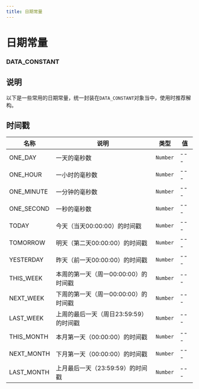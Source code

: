 ```yaml
---
title: 日期常量
---
```


# 日期常量

### DATA_CONSTANT

## 说明

以下是一些常用的日期常量，统一封装在`DATA_CONSTANT`对象当中，使用时推荐解构。

## 时间戳

| 名称       | 说明                                   | 类型     | 值  |
| ---------- | -------------------------------------- | -------- | --- |
| ONE_DAY    | 一天的毫秒数                           | `Number` | --- |
| ONE_HOUR   | 一小时的毫秒数                         | `Number` | --- |
| ONE_MINUTE | 一分钟的毫秒数                         | `Number` | --- |
| ONE_SECOND | 一秒的毫秒数                           | `Number` | --- |
| TODAY      | 今天（当天00:00:00）的时间戳           | `Number` | --- |
| TOMORROW   | 明天（第二天00:00:00）的时间戳         | `Number` | --- |
| YESTERDAY  | 昨天（前一天00:00:00）的时间戳         | `Number` | --- |
| THIS_WEEK  | 本周的第一天（周一00:00:00）的时间戳   | `Number` | --- |
| NEXT_WEEK  | 下周的第一天（周一00:00:00）的时间戳   | `Number` | --- |
| LAST_WEEK  | 上周的最后一天（周日23:59:59）的时间戳 | `Number` | --- |
| THIS_MONTH | 本月第一天（00:00:00）的时间戳         | `Number` | --- |
| NEXT_MONTH | 下月第一天（00:00:00）的时间戳         | `Number` | --- |
| LAST_MONTH | 上月最后一天（23:59:59）的时间戳       | `Number` | --- |
